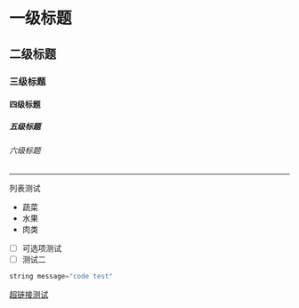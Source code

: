 # 一级标题

## 二级标题

### 三级标题

#### 四级标题

##### 五级标题

###### 六级标题

----

列表测试

- 蔬菜
- 水果
- 肉类

- [ ] 可选项测试
- [ ] 测试二

```c++
string message="code test"
```

[超链接测试](https://www.baidu.com)
